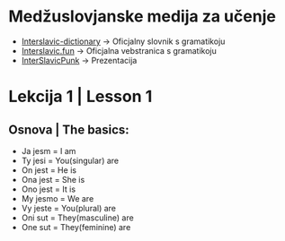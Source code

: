 # Medžuslovjanske medija za učenje

- [Interslavic-dictionary](https://interslavic-dictionary.com/) -> Oficjalny slovnik s gramatikoju
- [Interslavic.fun](https://interslavic.fun/) -> Oficjalna vebstranica s gramatikoju
- [InterSlavicPunk](https://docs.google.com/presentation/d/1ERKC1ZpSJeynMlHSWi47VKGyZUtiX3Tzd5uChbndhps/edit?usp=sharing) -> Prezentacija

# Lekcija 1 | Lesson 1

## Osnova | The basics:

- Ja jesm = I am
- Ty jesi = You(singular) are
- On jest = He is
- Ona jest = She is
- Ono jest = It is
- My jesmo = We are
- Vy jeste = You(plural) are
- Oni sut = They(masculine) are
- One sut = They(feminine) are